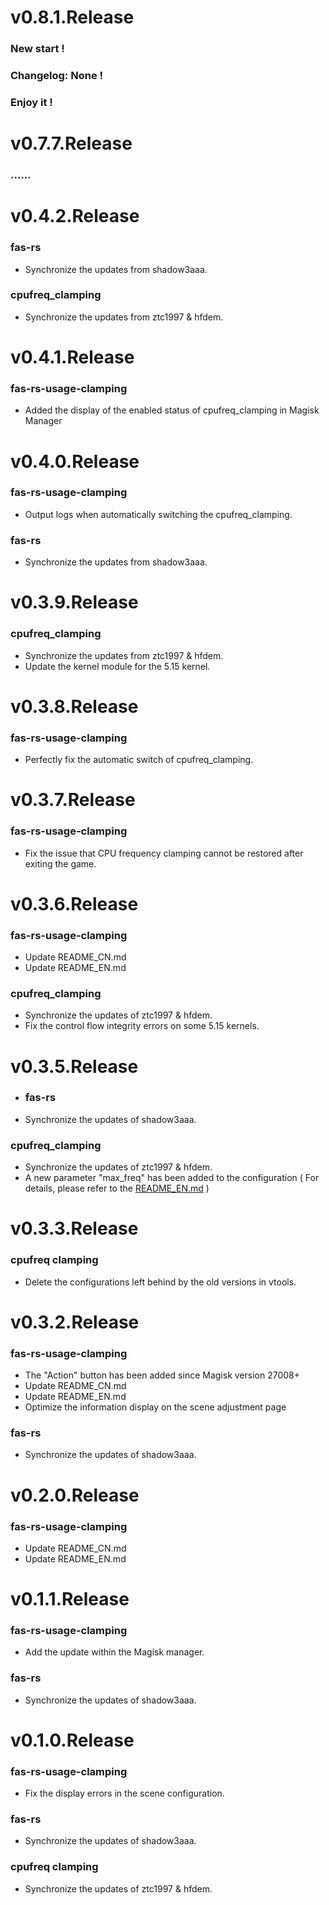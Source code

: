 # v0.8.1.Release
### New start !
### Changelog: None !
### Enjoy it !
# v0.7.7.Release
### ......
# v0.4.2.Release
### fas-rs
- Synchronize the updates from shadow3aaa.
### cpufreq_clamping
- Synchronize the updates from ztc1997 & hfdem.
# v0.4.1.Release
### fas-rs-usage-clamping
- Added the display of the enabled status of cpufreq_clamping in Magisk Manager
# v0.4.0.Release
### fas-rs-usage-clamping
- Output logs when automatically switching the cpufreq_clamping.
### fas-rs
- Synchronize the updates from shadow3aaa.
# v0.3.9.Release
### cpufreq_clamping
- Synchronize the updates from ztc1997 & hfdem.
- Update the kernel module for the 5.15 kernel.
# v0.3.8.Release
### fas-rs-usage-clamping
- Perfectly fix the automatic switch of cpufreq_clamping.
# v0.3.7.Release
### fas-rs-usage-clamping
- Fix the issue that CPU frequency clamping cannot be restored after exiting the game.
# v0.3.6.Release
### fas-rs-usage-clamping
- Update README_CN.md
- Update README_EN.md
### cpufreq_clamping
- Synchronize the updates of ztc1997 & hfdem.
- Fix the control flow integrity errors on some 5.15 kernels.
# v0.3.5.Release
- ### fas-rs
- Synchronize the updates of shadow3aaa.
### cpufreq_clamping
- Synchronize the updates of ztc1997 & hfdem.
- A new parameter "max_freq" has been added to the configuration ( For details, please refer to the [README_EN.md](https://github.com/suiyuanlixin/fas-rs-usage-clamping/blob/main/README_EN.md#parameter-of-cpufreq_clamping-config-description) )
# v0.3.3.Release
### cpufreq clamping
- Delete the configurations left behind by the old versions in vtools.
# v0.3.2.Release
### fas-rs-usage-clamping
- The "Action" button has been added since Magisk version 27008+
- Update README_CN.md
- Update README_EN.md
- Optimize the information display on the scene adjustment page
### fas-rs
- Synchronize the updates of shadow3aaa.
# v0.2.0.Release
### fas-rs-usage-clamping
- Update README_CN.md
- Update README_EN.md
# v0.1.1.Release
### fas-rs-usage-clamping
- Add the update within the Magisk manager.
### fas-rs
- Synchronize the updates of shadow3aaa.
# v0.1.0.Release
### fas-rs-usage-clamping
- Fix the display errors in the scene configuration.
### fas-rs
- Synchronize the updates of shadow3aaa.
### cpufreq clamping
- Synchronize the updates of ztc1997 & hfdem.
